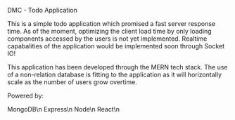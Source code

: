 DMC - Todo Application

This is a simple todo application which promised a fast server response time. As of the moment, optimizing the client load time by only loading components accessed by the users is not yet implemented. Realtime capabalities of the application would be implemented soon through Socket IO!

This application has been developed through the MERN tech stack. The use of a non-relation database is fitting to the application as it will horizontally scale as the number of users grow overtime. 

Powered by:

  MongoDB\n
  Express\n
  Node\n
  React\n
